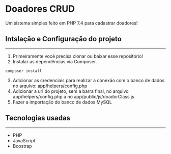 # Doadores CRUD
Um sistema simples feito em PHP 7.4 para cadastrar doadores!

## Intslação e Configuração do projeto
---
1. Primeiramente você precisa clonar ou baixar esse repositório!
2. Instalar as dependências via Composer.
```
composer install
```
3. Adicionar as credenciais para realizar a conexão com o banco de dados no arquivo: app/helpers/config.php
4. Adicionar a url do projeto, sem a barra final, no arquivo app/helpers/config.php a no app/public/js/doadorClass.js
5. Fazer a importação do banco de dados MySQL
## Tecnologias usadas
---
- PHP
- JavaScript
- Boostrap
